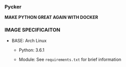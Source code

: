 ### Pycker

**MAKE PYTHON GREAT AGAIN WITH DOCKER**

### IMAGE SPECIFICAITON

- BASE: Arch Linux

	- Python: 3.6.1

	- Module: See `requirements.txt` for brief information


